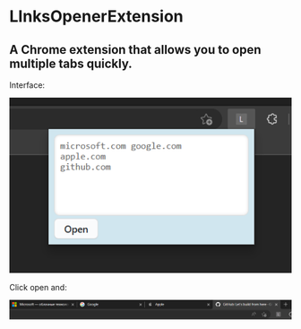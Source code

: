 # LInksOpenerExtension
## A Chrome extension that allows you to open multiple tabs quickly.

Interface:

![interface](images/interface.png)

Click open and:

![result](images/result.png)